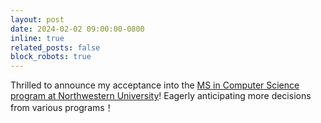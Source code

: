 ```yaml
---
layout: post
date: 2024-02-02 09:00:00-0800
inline: true
related_posts: false
block_robots: true
---
```


Thrilled to announce my acceptance into the [MS in Computer Science program at Northwestern University](https://www.mccormick.northwestern.edu/computer-science/academics/graduate/masters/)! Eagerly anticipating more decisions from various programs！
